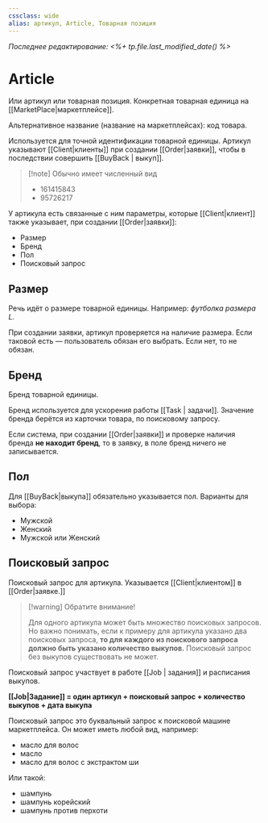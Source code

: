 ```yaml
---
cssclass: wide
alias: артикул, Article, Товарная позиция
---
```


*Последнее редактирование: <%+ tp.file.last_modified_date() %>*

# Article

Или артикул или товарная позиция. Конкретная товарная единица на [[MarketPlace|маркетплейсе]]. 

Альтернативное название (название на маркетплейсах): код товара. 

Используется для точной идентификации товарной единицы. Артикул указывают [[Client|клиенты]] при создании [[Order|заявки]], чтобы в последствии совершить [[BuyBack | выкуп]].

>[!note] Обычно имеет численный вид
> - 161415843
> - 95726217

У артикула есть связанные с ним параметры, которые [[Client|клиент]] также указывает, при создании [[Order|заявки]]: 

- Размер
- Бренд
- Пол
- Поисковый запрос

## Размер

Речь идёт о размере товарной единицы. Например: *футболка размера L.* 

При создании заявки, артикул проверяется на наличие размера. Если таковой есть — пользователь обязан его выбрать. Если нет, то не обязан. 

## Бренд

Бренд товарной единицы. 

Бренд используется для ускорения работы [[Task | задачи]]. Значение бренда берётся из карточки товара, по поисковому запросу. 

Если система, при создании [[Order|заявки]] и проверке наличия бренда **не находит бренд**, то в заявку, в поле бренд ничего не записывается. 

## Пол

Для [[BuyBack|выкупа]] обязательно указывается пол. Варианты для выбора: 

- Мужской
- Женский
- Мужской или Женский

## Поисковый запрос

Поисковый запрос для артикула. Указывается [[Client|клиентом]] в [[Order|заявке.]] 

>[!warning] Обратите внимание! 
>
> Для одного артикула может быть множество поисковых запросов. Но важно понимать, если к примеру для артикула указано два поисковых запроса, **то для каждого из поискового запроса должно быть указано количество выкупов.** Поисковый запрос без выкупов существовать не может. 

Поисковый запрос участвует в работе [[Job | задания]] и расписания выкупов. 

<span class="center-menu">**[[Job|Задание]] = один артикул + поисковый запрос + количество выкупов + дата выкупа**
</span>

Поисковый запрос это буквальный запрос к поисковой машине маркетплейса. Он может иметь любой вид, например: 

- масло для волос
- масло
- масло для волос с экстрактом ши

Или такой: 

- шампунь
- шампунь корейский
- шампунь против перхоти